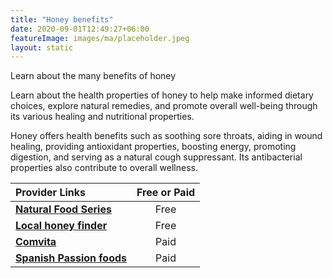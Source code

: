 ```yaml
---
title: "Honey benefits"
date: 2020-09-01T12:49:27+06:00
featureImage: images/ma/placeholder.jpeg
layout: static
---
```


Learn about the many benefits of honey

Learn about the health properties of honey to help make informed dietary choices, explore natural remedies, and promote overall well-being through its various healing and nutritional properties.

Honey offers health benefits such as soothing sore throats, aiding in wound healing, providing antioxidant properties, boosting energy, promoting digestion, and serving as a natural cough suppressant. Its antibacterial properties also contribute to overall wellness.

| Provider Links      | Free or Paid  |  
| :-----------          | :--------------:      |  
| [**Natural Food Series**](https://www.naturalfoodseries.com/11-benefits-honey/) | Free | 
| [**Local honey finder**](https://localhoneyfinder.org/UK.php) | Free  | 
| [**Comvita**](https://www.awin1.com/cread.php?awinmid=22418&awinaffid=1198638&ued=https%3A%2F%2Fwww.comvita.co.uk%2F) | Paid | 
| [**Spanish Passion foods**](https://www.spanishpassionfoods.co.uk/spanish-honey/) | Paid | 
  

<br/><br/>






